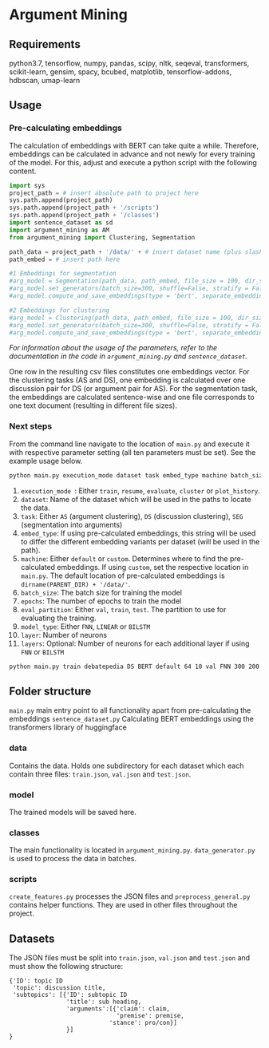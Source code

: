 # Argument Mining

## Requirements
python3.7, tensorflow, numpy, pandas, scipy, nltk, seqeval, transformers, scikit-learn, gensim, spacy, bcubed, matplotlib, tensorflow-addons, hdbscan, umap-learn

## Usage

### Pre-calculating embeddings
The calculation of embeddings with BERT can take quite a while. Therefore, embeddings can be calculated in advance and not newly for every training of the model. For this, adjust and execute a python script with the following content.

```python
import sys
project_path = # insert absolute path to project here
sys.path.append(project_path)
sys.path.append(project_path + '/scripts')
sys.path.append(project_path + '/classes')
import sentence_dataset as sd
import argument_mining as AM
from argument_mining import Clustering, Segmentation

path_data = project_path + '/data/' + # insert dataset name (plus slash) here
path_embed = # insert path here

#1 Embeddings for segmentation
#arg_model = Segmentation(path_data, path_embed, file_size = 100, dir_size = 1000, mode = 'debatepediaSEG')
#arg_model.set_generators(batch_size=300, shuffle=False, stratify = False)
#arg_model.compute_and_save_embeddings(type = 'bert', separate_embedding=None, word_embedding=False)

#2 Embeddings for clustering
#arg_model = Clustering(path_data, path_embed, file_size = 100, dir_size = 1000, mode = 'debatepediaDS')
#arg_model.set_generators(batch_size=300, shuffle=False, stratify = False)
#arg_model.compute_and_save_embeddings(type = 'bert', separate_embedding=True, word_embedding=True)

```
_For information about the usage of the parameters, refer to the documentation in the code in `argument_mining.py` and `sentence_dataset`._

One row in the resulting csv files constitutes one embeddings vector. For the clustering tasks (AS and DS), one embedding is calculated over one discussion pair for DS (or argument pair for AS). For the segmentation task, the embeddings are calculated sentence-wise and one file corresponds to one text document (resulting in different file sizes).

### Next steps
From the command line navigate to the location of `main.py` and execute it with respective parameter setting (all ten parameters must be set). See the example usage below.

```bash
python main.py execution_mode dataset task embed_type machine batch_size epochs eval_partition model_type layer [layers]
```

1. `execution_mode `: Either `train`, `resume`, `evaluate`, `cluster` or `plot_history`.
2. `dataset`: Name of the dataset which will be used in the paths to locate the data.
3. `task`: Either `AS` (argument clustering), `DS` (discussion clustering), `SEG` (segmentation into arguments)
4. `embed_type`: If using pre-calculated embeddings, this string will be used to differ the different embedding variants per dataset (will be used in the path).
5. `machine`: Either `default` or `custom`. Determines where to find the pre-calculated embeddings. If using `custom`, set the respective location in `main.py`. The default location of pre-calculated embeddings is `dirname(PARENT_DIR) + '/data/'`.
6. `batch_size`: The batch size for training the model
7. `epochs`: The number of epochs to train the model
8. `eval_partition`: Either `val`, `train`, `test`. The partition to use for evaluating the training.
9. `model_type`: Either `FNN`, `LINEAR` or `BILSTM`
10. `layer`: Number of neurons
11. `layers`: Optional: Number of neurons for each additional layer if using `FNN` or `BILSTM`



```bash
python main.py train debatepedia DS BERT default 64 10 val FNN 300 200 100
```

## Folder structure
`main.py` main entry point to all functionality apart from pre-calculating the embeddings
`sentence_dataset.py` Calculating BERT embeddings using the transformers library of huggingface
### data
Contains the data. Holds one subdirectory for each dataset which each contain three files: `train.json`, `val.json` and `test.json`.
### model
The trained models will be saved here.
### classes
The main functionality is located in `argument_mining.py`. `data_generator.py` is used to process the data in batches.
### scripts
`create_features.py` processes the JSON files and `preprocess_general.py` contains helper functions. They are used in other files throughout the project.

## Datasets
The JSON files must be split into `train.json`, `val.json` and `test.json` and must show the following structure:
```
{'ID': topic ID
 'topic': discussion title, 
 'subtopics': [{'ID': subtopic ID
                'title': sub heading,
                'arguments':[{'claim': claim,
                              'premise': premise,
                            'stance': pro/con}]
                }]
}
```


